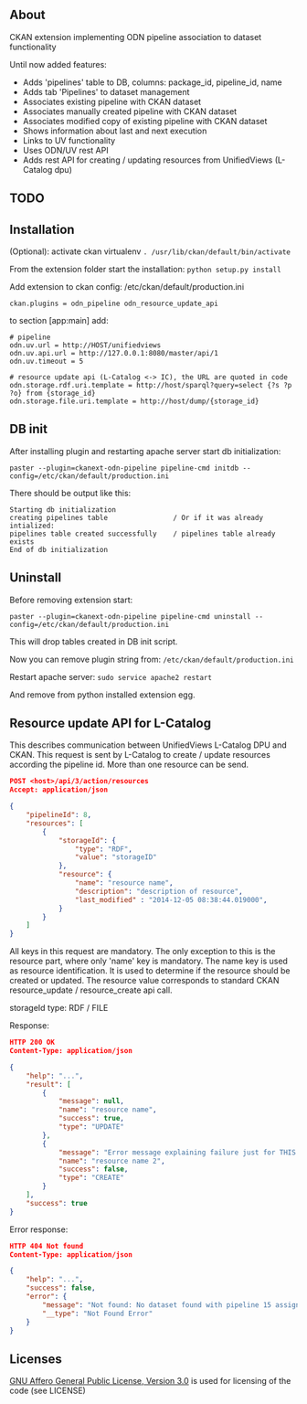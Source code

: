 About
-------

CKAN extension implementing ODN pipeline association to dataset functionality 

Until now added features:
* Adds 'pipelines' table to DB, columns: package_id, pipeline_id, name
* Adds tab 'Pipelines' to dataset management
* Associates existing pipeline with CKAN dataset
* Associates manually created pipeline with CKAN dataset
* Associates modified copy of existing pipeline with CKAN dataset
* Shows information about last and next execution
* Links to UV functionality
* Uses ODN/UV rest API
* Adds rest API for creating / updating resources from UnifiedViews (L-Catalog dpu)

TODO
-------


Installation
-------

(Optional): activate ckan virtualenv ``` . /usr/lib/ckan/default/bin/activate ```

From the extension folder start the installation: ``` python setup.py install ```

Add extension to ckan config: /etc/ckan/default/production.ini

```
ckan.plugins = odn_pipeline odn_resource_update_api
```

to section [app:main] add:
```ApacheConf
# pipeline
odn.uv.url = http://HOST/unifiedviews
odn.uv.api.url = http://127.0.0.1:8080/master/api/1
odn.uv.timeout = 5

# resource update api (L-Catalog <-> IC), the URL are quoted in code
odn.storage.rdf.uri.template = http://host/sparql?query=select {?s ?p ?o} from {storage_id}
odn.storage.file.uri.template = http://host/dump/{storage_id}
```

DB init
-------

After installing plugin and restarting apache server start db initialization:

```
paster --plugin=ckanext-odn-pipeline pipeline-cmd initdb --config=/etc/ckan/default/production.ini
```

There should be output like this:
```
Starting db initialization
creating pipelines table				/ Or if it was already intialized:
pipelines table created successfully	/ pipelines table already exists
End of db initialization
```

Uninstall
-------

Before removing extension start:

```
paster --plugin=ckanext-odn-pipeline pipeline-cmd uninstall --config=/etc/ckan/default/production.ini
```

This will drop tables created in DB init script.

Now you can remove plugin string from: ``` /etc/ckan/default/production.ini ```

Restart apache server: ``` sudo service apache2 restart ```

And remove from python installed extension egg.

Resource update API for L-Catalog
-------

This describes communication between UnifiedViews L-Catalog DPU and CKAN. This request
is sent by L-Catalog to create / update resources according the pipeline id. More than
one resource can be send.
```JSON
POST <host>/api/3/action/resources
Accept: application/json

{
	"pipelineId": 8,
	"resources": [
		{
			"storageId": {
				"type": "RDF",
				"value": "storageID"
			},
			"resource": {
				"name": "resource name",
				"description": "description of resource",
				"last_modified" : "2014-12-05 08:38:44.019000",
			}
		}
	]
}
```
All keys in this request are mandatory. The only exception to this is the resource part,
where only 'name' key is mandatory. The name key is used as resource identification. It
is used to determine if the resource should be created or updated. The resource value
corresponds to standard CKAN resource_update / resource_create api call.

storageId type: RDF / FILE

Response:
```JSON
HTTP 200 OK
Content-Type: application/json

{
	"help": "...",
	"result": [
		{
			"message": null,
            "name": "resource name",
			"success": true,
			"type": "UPDATE"
		},
		{
			"message": "Error message explaining failure just for THIS resource.",
            "name": "resource name 2",
			"success": false,
			"type": "CREATE"
		}
	],
	"success": true
}
```

Error response:
```JSON
HTTP 404 Not found
Content-Type: application/json

{
	"help": "...",
	"success": false,
	"error": {
		"message": "Not found: No dataset found with pipeline 15 assigned to it.",
		"__type": "Not Found Error"
	}
}
```

Licenses
-------

[GNU Affero General Public License, Version 3.0](http://www.gnu.org/licenses/agpl-3.0.html) is used for licensing of the code (see LICENSE)
